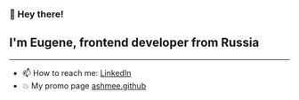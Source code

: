 ### 👋 Hey there! 
## I'm Eugene, frontend developer from Russia

------ 

- 📫 How to reach me: [LinkedIn](https://www.linkedin.com/in/evg-ash/)
- 💥 My promo page [ashmee.github](https://ashmee.github.io/)

